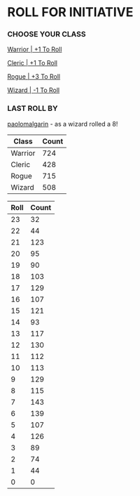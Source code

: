 # ROLL FOR INITIATIVE
### CHOOSE YOUR CLASS

[Warrior | +1 To Roll](https://github.com/benjaminsampica/benjaminsampica/issues/new?title=roll%7Cwarrior&body=Just+click+%27Create%27.)

[Cleric | +1 To Roll](https://github.com/benjaminsampica/benjaminsampica/issues/new?title=roll%7Ccleric&body=Just+click+%27Create%27.)

[Rogue | +3 To Roll](https://github.com/benjaminsampica/benjaminsampica/issues/new?title=roll%7Crogue&body=Just+click+%27Create%27.)

[Wizard | -1 To Roll](https://github.com/benjaminsampica/benjaminsampica/issues/new?title=roll%7Cwizard&body=Just+click+%27Create%27.)
### LAST ROLL BY
[paolomalgarin](https://www.github.com/paolomalgarin) - as a wizard rolled a 8!

|Class|Count|
|-|-|
|Warrior|724|
|Cleric|428|
|Rogue|715|
|Wizard|508|

|Roll|Count|
|-|-|
|23|32
|22|44
|21|123
|20|95
|19|90
|18|103
|17|129
|16|107
|15|121
|14|93
|13|117
|12|130
|11|112
|10|113
|9|129
|8|115
|7|143
|6|139
|5|107
|4|126
|3|89
|2|74
|1|44
|0|0
